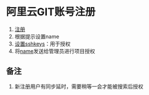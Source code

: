 # 阿里云GIT账号注册
1. [注册](https://code.aliyun.com)
1. 根据提示设置name
1. [设置sshkeys](https://code.aliyun.com/profile/keys)：用于授权
1. 将[name](https://code.aliyun.com/profile)发送给管理员进行项目授权

## 备注
1. 新注册用户有同步延时，需要稍等一会才能被搜索后授权